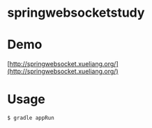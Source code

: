 # springwebsocketstudy

# Demo
[http://springwebsocket.xueliang.org/](http://springwebsocket.xueliang.org/)

# Usage

```
$ gradle appRun
```
